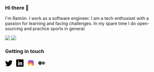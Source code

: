 ### Hi there 👋

<!--
**rbailen/rbailen** is a ✨ _special_ ✨ repository because its `README.md` (this file) appears on your GitHub profile.

Here are some ideas to get you started:

- 🔭 I’m currently working on ...
- 🌱 I’m currently learning ...
- 👯 I’m looking to collaborate on ...
- 🤔 I’m looking for help with ...
- 💬 Ask me about ...
- 📫 How to reach me: ...
- 😄 Pronouns: ...
- ⚡ Fun fact: ...
-->

I'm Ramón. I work as a software engineer. I am a tech enthusiast with a passion for learning and facing challenges. In my spare time I do open-sourcing and practice sports in general.

<a>
  <img height="160em" src="https://github-readme-stats.vercel.app/api?username=rbailen&show_icons=true&include_all_commits=true&custom_title=GitHub+Stats&theme=vue">
  <img height="160em" src="https://github-readme-stats.vercel.app/api/top-langs/?username=rbailen&layout=compact&theme=vue">
</a>

### Getting in touch

<a href="https://x.com/ramonbailen" title="Follow me on Twitter">
  <img
    width="24"
    alt="Follow me on Twitter"
    src="https://raw.githubusercontent.com/rbailen/rbailen/master/assets/icons/twitter.svg"
  /></a>
&nbsp;
<a href="https://www.linkedin.com/in/ramonbailen" title="Follow me on LinkedIn">
  <img
    width="24"
    alt="Follow me on LinkedIn"
    src="https://raw.githubusercontent.com/rbailen/rbailen/master/assets/icons/linkedin.svg"
  /></a>
&nbsp;
<a href="https://www.instagram.com/ramon.bailen" title="Follow me on Instagram">
  <img
    width="24"
    alt="Follow me on Instagram"
    src="https://raw.githubusercontent.com/rbailen/rbailen/master/assets/icons/instagram.svg"
  /></a>
&nbsp;
<a href="https://ramonbailen.medium.com" title="Follow me on Medium">
  <img
    width="24"
    alt="Follow me on Medium"
    src="https://raw.githubusercontent.com/rbailen/rbailen/master/assets/icons/medium.svg"
  /></a>